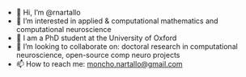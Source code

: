 - 👋 Hi, I’m @rnartallo
- 👀 I’m interested in applied & computational mathematics and computational neuroscience
- 🌱 I am a PhD student at the University of Oxford
- 💞️ I’m looking to collaborate on: doctoral research in computational neuroscience, open-source comp neuro projects
- 📫 How to reach me: moncho.nartallo@gmail.com
